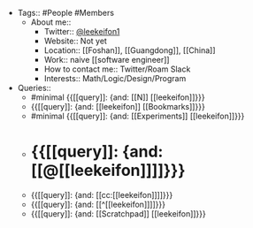 - Tags:: #People #Members
    - About me::
        - Twitter:: [@leekeifon1](https://twitter.com/leekeifon1)
        - Website:: Not yet
        - Location:: [[Foshan]], [[Guangdong]], [[China]]
        - Work:: naive [[software engineer]]
        - How to contact me:: Twitter/Roam Slack
        - Interests:: Math/Logic/Design/Program
- Queries::
    - #minimal {{[[query]]: {and: [[N]] [[leekeifon]]}}}
    - {{[[query]]: {and: [[leekeifon]] [[Bookmarks]]}}}
    - #minimal  {{[[query]]: {and: [[Experiments]] [[leekeifon]]}}}
    - # {{[[query]]: {and: [[@[[leekeifon]]]]}}}
    - {{[[query]]: {and: [[cc:[[leekeifon]]]]}}}
    - {{[[query]]: {and: [[^[[leekeifon]]]]}}}
    - {{[[query]]: {and: [[Scratchpad]] [[leekeifon]]}}}
